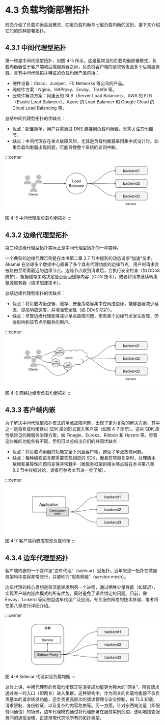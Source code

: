 # 4.3 负载均衡部署拓扑

前面介绍了负载均衡高层概览、四层负载均衡与七层负载均衡的区别，接下来介绍它们的四种部署拓扑。

## 4.3.1 中间代理型拓扑
第一种是中间代理型拓扑，如图 4-5 所示。这是最常见的负载均衡部署模式，负载均衡器位于客户端和后端服务器之间，负责将客户端的请求转发至多个后端服务器。具有中间代理拓扑特征的负载均衡产品包括：

- 硬件设备：Cisco、Juniper、F5 Networks 等公司的产品。
- 纯软件方案：Nginx、HAProxy、Envoy、Traefik 等。
- 云软件解决方案：阿里云的 SLB（Server Load Balancer）、AWS 的 ELB（Elastic Load Balancer）、Azure 的 Load Balancer 和 Google Cloud 的 Cloud Load Balancing 等。


总结中间代理型拓扑的优缺点：
- 优点：配置简单，用户只需通过 DNS 连接到负载均衡器，无需关注其他细节。
- 缺点：中间代理存在单点故障风险，尤其是负载均衡器采用集中式设计时。如果负载均衡器出现问题，可能导致整个系统的访问中断。

:::center
  ![](../assets/balancer.svg)<br/>
 图 4-5 中间代理型负载均衡拓扑
:::

## 4.3.2 边缘代理型拓扑
第二种边缘代理型拓扑实际上是中间代理型拓扑的一种变种。

一个典型的边缘代理示例是在本书第二章 2.7 节中提到的动态请求“加速”技术。Akamai 在全球多个数据中心部署了多个具有代理功能的边缘节点，用户的请求会被路由至距离最近的边缘节点。边缘节点收到请求后，会执行安全检查（如 DDoS 防护），根据缓存策略决定是否返回缓存内容（CDN 技术），或者将请求继续转发至源服务器（请求加速技术）。

总结边缘代理型拓扑的优缺点：
- 优点：将负载均衡逻辑、缓存、安全策略等集中在网络边缘，能够显著减少延迟，提高响应速度，并增强安全性（如 DDoS 防护）。
- 缺点：尽管边缘代理能够减少单点故障问题，但若某个边缘节点发生故障，仍会影响到该节点所服务的用户。

:::center
  ![](../assets/balancer-edge-proxy.svg)<br/>
 图 4-6 网络边缘型负载均衡拓扑
:::

## 4.3.3 客户端内嵌

为了解决中间代理型拓扑模式的单点故障问题，出现了更为复杂的解决方案，其中之一是将负载均衡器以 SDK 库的形式嵌入客户端（如图 4-7 所示）。这些 SDK 库包括常见的微服务治理方案，如 Finagle、Eureka、Ribbon 和 Hystrix 等。尽管这些库的功能各有不同，但仍可以总结出它们的共同优缺点：

- 优点：将负载均衡器的功能完全下沉至客户端，避免了单点故障问题。
- 缺点：每种编程语言都需要实现相应的 SDK，而且在项目复杂时，处理版本依赖和兼容性问题将变得非常棘手（微服务框架的相关痛点将在本书第八章 8.2 节中详细讨论，读者可参考本节进一步了解）。

:::center
  ![](../assets/balancer-sdk.svg)<br/>
 图 4-7 客户端内嵌库实现负载均衡
:::

## 4.3.4 边车代理型拓扑

客户端内嵌的一个变种是“边车代理”（sidecar）型拓扑。近年来这一拓扑在微服务架构中变得非常流行，并被称为“服务网格”（service mesh）。

边车代理的核心思想是将流量转发到另一个进程，通过牺牲少量性能（如延迟），实现客户端内嵌库模式的所有优势，同时避免了语言绑定的问题。目前，像 Envoy、Linkerd 等网络型边车代理广泛应用。有关服务网格的技术原理，笔者将在第八章进行详细介绍。

:::center
  ![](../assets/balancer-sidecar.svg)<br/>
 图 4-8 Sidecar 代理实现负载均衡
:::

总体上讲，中间代理型的负载均衡器正在演变成功能更为强大的“网关”，所有请求通过唯一的入口（即网关）进入集群。这种架构中，作为网关的负载均衡器不仅负责基本的请求转发功能，还负责更高层次的请求管理与安全控制，如 TLS 卸载、请求限制、身份验证，以及复杂的内容路由等。另一方面，针对东西向流量（即服务间通信）的场景，边车代理模式通过将代理部署在服务实例旁边，透明地接管服务间的通信治理，正逐渐取代其他所有的拓扑类型。